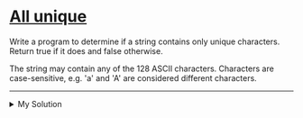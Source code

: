 # [All unique](https://www.codewars.com/kata/553e8b195b853c6db4000048)

Write a program to determine if a string contains only unique characters. Return true if it does and false otherwise.

The string may contain any of the 128 ASCII characters. Characters are case-sensitive, e.g. 'a' and 'A' are considered different characters.

---

<details><summary>My Solution</summary>

```js
function hasUniqueChars(str) {
  return str.length === new Set(str).size
}
```

</details>
